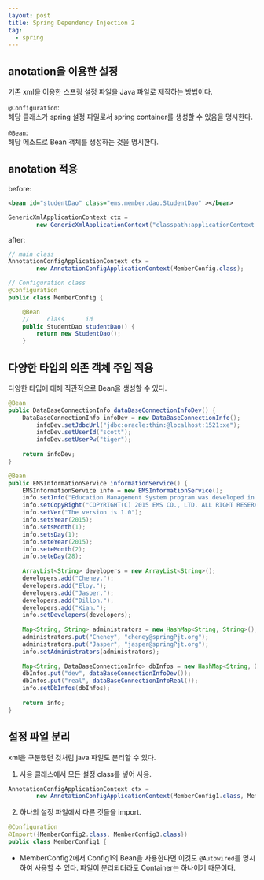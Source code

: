 ```yaml
---
layout: post
title: Spring Dependency Injection 2
tag:
  - spring
---
```


## anotation을 이용한 설정
기존 xml을 이용한 스프링 설정 파일을 Java 파일로 제작하는 방법이다.  

`@Configuration`:  
해당 클래스가 spring 설정 파일로서 spring container를 생성할 수 있음을 명시한다.  

`@Bean`:  
해당 메소드로 Bean 객체를 생성하는 것을 명시한다.  

## anotation 적용
before:  
```xml
<bean id="studentDao" class="ems.member.dao.StudentDao" ></bean>
```
```java
GenericXmlApplicationContext ctx = 
        new GenericXmlApplicationContext("classpath:applicationContext.xml");
```

after:  
```java
// main class
AnnotationConfigApplicationContext ctx = 
		new AnnotationConfigApplicationContext(MemberConfig.class);

// Configuration class
@Configuration
public class MemberConfig {

	@Bean
    //     class      id
	public StudentDao studentDao() {
		return new StudentDao();
	}
```

## 다양한 타입의 의존 객체 주입 적용
다양한 타입에 대해 직관적으로 Bean을 생성할 수 있다.  
```java
@Bean
public DataBaseConnectionInfo dataBaseConnectionInfoDev() {
    DataBaseConnectionInfo infoDev = new DataBaseConnectionInfo();
		infoDev.setJdbcUrl("jdbc:oracle:thin:@localhost:1521:xe");
		infoDev.setUserId("scott");
		infoDev.setUserPw("tiger");
    
    return infoDev;
}

@Bean
public EMSInformationService informationService() {
    EMSInformationService info = new EMSInformationService();
    info.setInfo("Education Management System program was developed in 2015.");
    info.setCopyRight("COPYRIGHT(C) 2015 EMS CO., LTD. ALL RIGHT RESERVED. CONTACT MASTER FOR MORE INFORMATION.");
    info.setVer("The version is 1.0");
    info.setsYear(2015);
    info.setsMonth(1);
    info.setsDay(1);
    info.seteYear(2015);
    info.seteMonth(2);
    info.seteDay(28);
    
    ArrayList<String> developers = new ArrayList<String>();
    developers.add("Cheney.");
    developers.add("Eloy.");
    developers.add("Jasper.");
    developers.add("Dillon.");
    developers.add("Kian.");
    info.setDevelopers(developers);
    
    Map<String, String> administrators = new HashMap<String, String>();
    administrators.put("Cheney", "cheney@springPjt.org");
    administrators.put("Jasper", "jasper@springPjt.org");
    info.setAdministrators(administrators);
    
    Map<String, DataBaseConnectionInfo> dbInfos = new HashMap<String, DataBaseConnectionInfo>();
    dbInfos.put("dev", dataBaseConnectionInfoDev());
    dbInfos.put("real", dataBaseConnectionInfoReal());
    info.setDbInfos(dbInfos);
    
    return info;
}
```

## 설정 파일 분리
xml을 구분했던 것처럼 java 파일도 분리할 수 있다.  
1. 사용 클래스에서 모든 설정 class를 넣어 사용.
```java
AnnotationConfigApplicationContext ctx = 
		new AnnotationConfigApplicationContext(MemberConfig1.class, MemberConfig2.class, MemberConfig3.class);
```
2. 하나의 설정 파일에서 다른 것들을 import.
```java
@Configuration
@Import({MemberConfig2.class, MemberConfig3.class})
public class MemberConfig1 {
```
- MemberConfig2에서 Config1의 Bean을 사용한다면 이것도 `@Autowired`를 명시하여 사용할 수 있다. 파일이 분리되더라도 Container는 하나이기 때문이다.